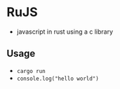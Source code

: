 # RuJS

- javascript in rust using a c library

## Usage

- `cargo run`
- `console.log("hello world")`